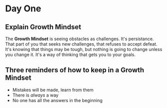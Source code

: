 # Day One

## Explain Growth Mindset

The __Growth Mindset__ is seeing obstacles as challenges. It's persistance. That part of you that seeks new challenges, that refuses to accept defeat. It's knowing that things may be tough, but nothing is going to change unless you change it. It's a way of thinking that gets you to your goals.


## Three reminders of how to keep in a Growth Mindset
- Mistakes will be made, learn from them
- There is _always_ a way
- No one has all the answers in the beginning
